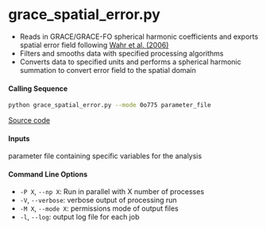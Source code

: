 grace_spatial_error.py
======================

 - Reads in GRACE/GRACE-FO spherical harmonic coefficients and exports spatial error field following [Wahr et al. (2006)](https://doi.org/10.1029/2005GL025305)
 - Filters and smooths data with specified processing algorithms
 - Converts data to specified units and performs a spherical harmonic summation to convert error field to the spatial domain

#### Calling Sequence
```bash
python grace_spatial_error.py --mode 0o775 parameter_file
```
[Source code](https://github.com/tsutterley/read-GRACE-harmonics/blob/main/scripts/grace_spatial_error.py)

#### Inputs
   parameter file containing specific variables for the analysis

#### Command Line Options
 - `-P X`, `--np X`: Run in parallel with X number of processes
 - `-V`, `--verbose`: verbose output of processing run
 - `-M X`, `--mode X`: permissions mode of output files
 - `-l`, `--log`: output log file for each job
